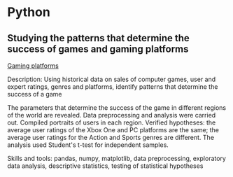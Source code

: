 # Python

## Studying the patterns that determine the success of games and gaming platforms

[Gaming platforms](link)

Description: Using historical data on sales of computer games, user and expert ratings, genres and platforms, identify patterns that determine the success of a game


The parameters that determine the success of the game in different regions of the world are revealed. Data preprocessing and analysis were carried out. Compiled portraits of users in each region. Verified
hypotheses: the average user ratings of the Xbox One and PC platforms are the same; the average user ratings for the Action and Sports genres are different. The analysis used Student's t-test for independent samples.

Skills and tools: pandas, numpy, matplotlib, data preprocessing, exploratory data analysis, descriptive statistics, testing of statistical hypotheses
